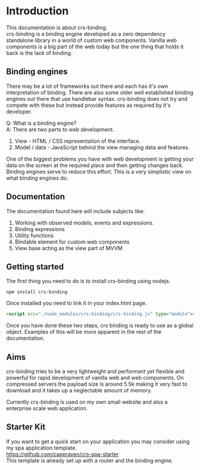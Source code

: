 # Introduction
This documentation is about crs-binding.  
crs-binding is a binding engine developed as a zero dependency standalone library in a world of custom web components. Vanilla web components is a big part of the web today but the one thing that holds it back is the lack of binding.

## Binding engines
There may be a lot of frameworks out there and each has it's own interpretation of binding. There are also some older well established binding engines out there that use handlebar syntax. crs-binding does not try and compete with these but instead provide features as required by it's developer.

Q: What is a binding engine?  
A: There are two parts to web development.

1. View - HTML / CSS representation of the interface.
1. Model / data - JavaScript behind the view managing data and features.

One of the biggest problems you have with web development is getting your data on the screen at the required place and then getting changes back. Binding engines serve to reduce this effort. This is a very simplistic view on what binding engines do.

## Documentation
The documentation found here will include subjects like:

1. Working with observed models, events and expressions.
1. Binding expressions
1. Utility functions
1. Bindable element for custom web components
1. View base acting as the view part of MVVM

## Getting started
The first thing you need to do is to install crs-binding using nodejs.

```
npm install crs-binding
```

Once installed you need to link it in your index.html page.

```html
<script src="./node_modules/crs-binding/crs-binding.js" type="module"></script>
```

Once you have done these two steps, crs binding is ready to use as a global object.
Examples of this will be more apparent in the rest of the documentation.

## Aims
crs-binding tries to be a very lightweight and performant yet flexible and powerful for rapid development of vanilla web and web components.
On compressed servers the payload size is around 5.5k making it very fast to download and it takes up a neglectable amount of memory.

Currently crs-binding is used on my own small website and also a enterprise scale web application.

## Starter Kit
If you want to get a quick start on your application you may consider using my spa application template.  
https://github.com/caperaven/crs-spa-starter  
This template is already set up with a router and the binding engine.